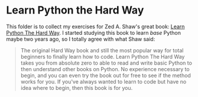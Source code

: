 # Learn Python the Hard Way

This folder is to collect my exercises for Zed A. Shaw's great book: [Learn Python The Hard Way](https://learnpythonthehardway.org/). I started studying this book to learn *base* Python maybe two years ago, so I totally agree with what Shaw said:

> The original Hard Way book and still the most popular way for total beginners to finally learn how to code. Learn Python The Hard Way takes you from absolute zero to able to read and write basic Python to then understand other books on Python. No experience necessary to begin, and you can even try the book out for free to see if the method works for you. If you've always wanted to learn to code but have no idea where to begin, then this book is for you.

